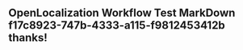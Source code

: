 <properties
ms.topic="hero-topic"
ms.test1="hero-topic"
ms.test2="test"/>

## OpenLocalization Workflow Test MarkDown f17c8923-747b-4333-a115-f9812453412b thanks!
